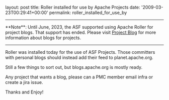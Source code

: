 
layout: post
title: Roller installed for use by Apache Projects
date: '2009-03-23T00:29:41+00:00'
permalink: roller_installed_for_use_by

<hr/>
**Note**: Until June, 2023, the ASF supported using Apache Roller for project blogs. That support has ended. Please visit <a href="https://infra.apache.org/project-blogs.html" target="_blank">Project Blog</a> for more information about blogs for projects.
<hr/>


Roller was installed today for the use of ASF Projects. Those committers with personal blogs should instead add their feed to planet.apache.org.

Still a few things to sort out, but blogs.apache.org is mostly ready.

Any project that wants a blog, please can a PMC member email infra or create a jira issue.

Thanks and Enjoy!
